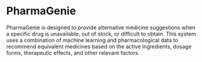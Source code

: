 # PharmaGenie
PharmaGenie is designed to provide alternative medicine suggestions when a specific drug is unavailable, out of stock, or difficult to obtain. This system uses a combination of machine learning and pharmacological data to recommend equivalent medicines based on the active ingredients, dosage forms, therapeutic effects, and other relevant factors.

